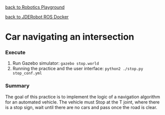 [back to Robotics Playground](https://github.com/sandeepgogadi/Robotics-Playground)

[back to JDERobot ROS Docker](https://github.com/sandeepgogadi/JDERobot-Docker-ROS)

# Car navigating an intersection

### Execute

1. Run Gazebo simulator:
`gazebo stop.world`
2. Running the practice and the user interface:
`python2 ./stop.py stop_conf.yml`

### Summary
The goal of this practice is to implement the logic of a navigation algorithm for an automated vehicle. The vehicle must Stop at the T joint, where there is a stop sign, wait until there are no cars and pass once the road is clear.
